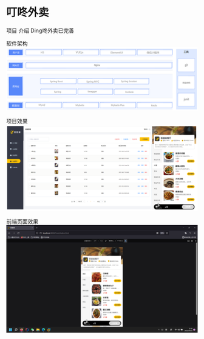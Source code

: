 # 叮咚外卖

项目 介绍
Ding咚外卖已完善

软件架构
![技术架构](image-20210726005437857.png)

项目效果
![后台管理系统](%E5%90%8E%E5%8F%B0%E7%AE%A1%E7%90%86%E7%B3%BB%E7%BB%9F%E6%95%88%E6%9E%9C%E5%9B%BE.png)

前端页面效果
![输入图片说明](%E5%89%8D%E7%AB%AF%E9%A1%B5%E9%9D%A2%E6%95%88%E6%9E%9C.png)
